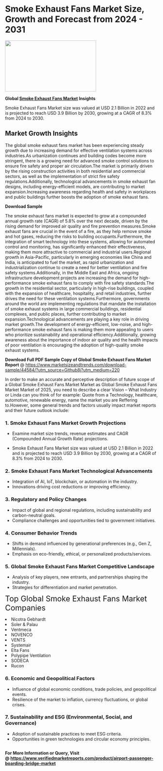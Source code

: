 <H1>Smoke Exhaust Fans Market Size, Growth and Forecast from 2024 - 2031</H1><img class="aligncenter size-medium wp-image-584254" src="https://thirdeyenews.in/wp-content/uploads/2024/09/Global-Market-Research-300x168.jpeg" alt="" width="300" height="168" /><p><strong>Global&nbsp;<a href="https://www.marketsizeandtrends.com/download-sample/44584/?utm_source=Github8j?utm_medium=220">Smoke Exhaust Fans Market</a> Insights</strong></p><p>Smoke Exhaust Fans Market size was valued at USD 2.1 Billion in 2022 and is projected to reach USD 3.9 Billion by 2030, growing at a CAGR of 8.3% from 2024 to 2030.</p><p><h2>Market Growth Insights</h2> <p>The global smoke exhaust fans market has been experiencing steady growth due to increasing demand for effective ventilation systems across industries.As urbanization continues and building codes become more stringent, there is a growing need for advanced smoke control solutions to ensure fire safety and proper air circulation.The market is primarily driven by the rising construction activities in both residential and commercial sectors, as well as the implementation of strict fire safety regulations.Additionally, technological advancements in smoke exhaust fan designs, including energy-efficient models, are contributing to market expansion.Increasing awareness regarding health and safety in workplaces and public buildings further boosts the adoption of smoke exhaust fans.</p> <p><strong>Download Sample</strong></p> <p>The smoke exhaust fans market is expected to grow at a compounded annual growth rate (CAGR) of 5.8% over the next decade, driven by the rising demand for improved air quality and fire prevention measures.Smoke exhaust fans are crucial in the event of a fire, as they help remove smoke and hot gases, reducing the risks to building occupants.Furthermore, the integration of smart technology into these systems, allowing for automated control and monitoring, has significantly enhanced their effectiveness, making them more attractive to commercial and industrial users.Regional growth in Asia-Pacific, particularly in emerging economies like China and India, is anticipated to fuel the market, as rapid urbanization and industrialization continue to create a need for better ventilation and fire safety systems.Additionally, in the Middle East and Africa, ongoing infrastructure development projects are increasing the demand for high-performance smoke exhaust fans to comply with fire safety standards.The growth in the residential sector, particularly in high-rise buildings, coupled with the expansion of healthcare, hospitality, and retail industries, further drives the need for these ventilation systems.Furthermore, governments around the world are implementing regulations that mandate the installation of smoke exhaust systems in large commercial buildings, residential complexes, and public places, further contributing to market expansion.Technological advancements are playing a key role in driving market growth.The development of energy-efficient, low-noise, and high-performance smoke exhaust fans is making them more appealing to users who prioritize sustainability and operational efficiency.Additionally, growing awareness about the importance of indoor air quality and the health impacts of poor ventilation is encouraging the adoption of high-quality smoke exhaust systems.<p><span class=""><strong>Download Full PDF Sample Copy of Global Smoke Exhaust Fans Market Report</strong> @ <a href="https://www.marketsizeandtrends.com/download-sample/44584/?utm_source=Github8j?utm_medium=220" target="_blank">https://www.marketsizeandtrends.com/download-sample/44584/?utm_source=Github8j?utm_medium=220</a></span></p><p>In order to make an accurate and perceptive description of future scope of a Global&nbsp;Smoke Exhaust Fans Market Market as Global&nbsp;Smoke Exhaust Fans Market Market of 2025, you need to describe a clear Vision &ndash; What Industry or Linda can you think of for example: Quote from a Technology, healthcare, automotive, renewable energy, name the market you are Reffering to.However, some general trends and factors usually impact market reports and their future outlook include:</p><h3>1.&nbsp;<strong>Smoke Exhaust Fans Market Growth Projections</strong></h3><ul><li>Examine market size trends, revenue estimates and CAGR (Compounded Annual Growth Rate) projections.</li><li><p>Smoke Exhaust Fans Market size was valued at USD 2.1 Billion in 2022 and is projected to reach USD 3.9 Billion by 2030, growing at a CAGR of 8.3% from 2024 to 2030.</p></li></ul><h3>2.&nbsp;<strong>Smoke Exhaust Fans Market Technological Advancements</strong></h3><ul><li>Integration of AI, IoT, blockchain, or automation in the industry.</li><li>Innovations driving cost reductions or improving efficiency.</li></ul><h3>3.&nbsp;<strong>Regulatory and Policy Changes</strong></h3><ul><li>Impact of global and regional regulations, including sustainability and carbon-neutral goals.</li><li>Compliance challenges and opportunities tied to government initiatives.</li></ul><h3>4.&nbsp;<strong>Consumer Behavior Trends</strong></h3><ul><li>Shifts in demand influenced by generational preferences (e.g., Gen Z, Millennials).</li><li>Emphasis on eco-friendly, ethical, or personalized products/services.</li></ul><h3>5.&nbsp;<strong>Global Smoke Exhaust Fans Market Competitive Landscape</strong></h3><ul><li>Analysis of key players, new entrants, and partnerships shaping the industry.</li><li>Strategies for differentiation and market penetration.</li></ul><p data-pm-slice="1 1 []"><span style="color: inherit; font-family: inherit; font-size: 25px;">Top Global Smoke Exhaust Fans Market Companies</span></p><div class="" data-test-id=""><p><li>Nicotra Gebhardt</li><li> Soler & Palau</li><li> Ventmeca</li><li> NOVENCO</li><li> VENTS</li><li> Systemair</li><li> Elta Fans</li><li> Polypipe Ventilation</li><li> SODECA</li><li> Rucon</li></p></div><h3>6.&nbsp;<strong>Economic and Geopolitical Factors</strong></h3><ul><li>Influence of global economic conditions, trade policies, and geopolitical events.</li><li>Resilience of the market to inflation, currency fluctuations, or global crises.</li></ul><h3>7.&nbsp;<strong>Sustainability and ESG (Environmental, Social, and Governance)</strong></h3><ul><li>Adoption of sustainable practices to meet ESG criteria.</li><li>Opportunities in green technologies and circular economy principles.</li></ul><h2><strong style="font-size: 14px;">For More Information or Query, Visit @&nbsp;</strong><a style="background-color: #ffffff; font-size: 14px;" href="https://www.marketsizeandtrends.com/report/smoke-exhaust-fans-market/" target="_blank">https://www.verifiedmarketreports.com/product/airport-passenger-boarding-bridge-market</a></h2>